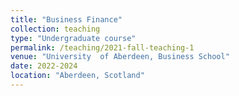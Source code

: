 ```yaml
---
title: "Business Finance"
collection: teaching
type: "Undergraduate course"
permalink: /teaching/2021-fall-teaching-1
venue: "University  of Aberdeen, Business School"
date: 2022-2024
location: "Aberdeen, Scotland"
---
```

